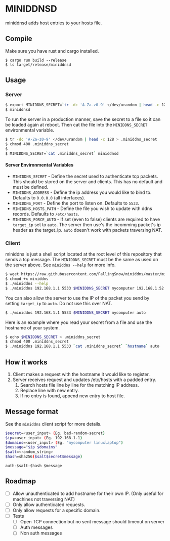 # MINIDDNSD
miniddnsd adds host entries to your hosts file.

## Compile
Make sure you have rust and cargo installed.
```
$ cargo run build --release
$ ls target/release/miniddnsd
```

## Usage
### Server
```sh
$ export MINIDDNS_SECRET=`tr -dc 'A-Za-z0-9' </dev/urandom | head -c 128`
$ miniddnsd
```

To run the server in a production manner, save the secret to a file so it can be loaded again at reboot. Then cat the file into the `MINIDDNS_SECRET` environmental variable.
```sh
$ tr -dc 'A-Za-z0-9' </dev/urandom | head -c 128 > .miniddns_secret
$ chmod 400 .miniddns_secret
$ 
$ MINIDDNS_SECRET=`cat .miniddns_secret` miniddnsd
```

#### Server Environmental Variables
* `MINIDDNS_SECRET` - Define the secret used to authenticate tcp packets. This should be stored on the server and clients. This has no default and must be defined.
* `MINIDDNS_ADDRESS` - Define the ip address you would like to bind to. Defaults to `0.0.0.0` (all interfaces).
* `MINIDDNS_PORT` - Define the port to listen on. Defaults to `5533`.
* `MINIDDNS_HOSTS_PATH` - Define the file you wish to update with ddns records. Defaults to `/etc/hosts`.
* `MINIDDNS_FORCE_AUTO` - If set (even to false) clients are required to have `target_ip` set to `auto`. The server then use's the incomming packet's ip header as the target_ip. `auto` doesn't work with packets traversing NAT.

### Client
miniddns is just a shell script located at the root level of this repository that sends a tcp message. The `MINIDDNS_SECRET` must be the same as used on the server above. See `miniddns --help` for more info.
```sh
$ wget https://raw.githubusercontent.com/FallingSnow/miniddns/master/miniddns
$ chmod +x miniddns
$ ./miniddns --help
$ ./miniddns 192.168.1.1 5533 $MINIDDNS_SECRET mycomputer 192.168.1.52
```

You can also allow the server to use the IP of the packet you send by setting `target_ip` to `auto`. Do not use this over NAT.
```sh
$ ./miniddns 192.168.1.1 5533 $MINIDDNS_SECRET mycomputer auto
```

Here is an example where you read your secret from a file and use the hostname of your system.
```sh
$ echo $MINIDDNS_SECRET > .miniddns_secret
$ chmod 400 .miniddns_secret
$ ./miniddns 192.168.1.1 5533 `cat .miniddns_secret` `hostname` auto
```

## How it works
1. Client makes a request with the hostname it would like to register.
2. Server receives request and updates /etc/hosts with a padded entry.
   1. Search hosts file line by line for the matching IP address.
   2. Replace line with new entry.
   3. If no entry is found, append new entry to host file.

## Message format
See the `miniddns` client script for more details.
```sh
$secret=<user_input> (Eg. bad-random-secret)
$ip=<user_input> (Eg. 192.168.1.1)
$domains=<user_input> (Eg. "mycomputer linuxlaptop")
$message="$ip $domains"
$salt=<random_string>
$hash=sha256($salt$secret$message)
```
```
auth-$salt-$hash $message
```


## Roadmap
- [ ] Allow unauthenticated to add hostname for their own IP. (Only useful for machines not traversing NAT)
- [ ] Only allow authenticated requests.
- [ ] Only allow requests for a specific domain.
- [ ] Tests
  - [ ] Open TCP connection but no sent message should timeout on server
  - [ ] Auth messages
  - [ ] Non auth messages